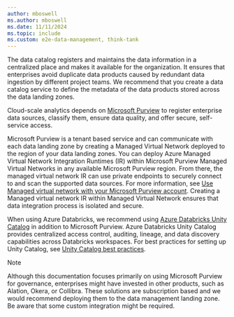 ```yaml
---
author: mboswell
ms.author: mboswell
ms.date: 11/11/2024
ms.topic: include
ms.custom: e2e-data-management, think-tank
---
```


The data catalog registers and maintains the data information in a centralized place and makes it available for the organization. It ensures that enterprises avoid duplicate data products caused by redundant data ingestion by different project teams. We recommend that you create a data catalog service to define the metadata of the data products stored across the data landing zones. 

Cloud-scale analytics depends on [Microsoft Purview](/azure/purview/overview) to register enterprise data sources, classify them, ensure data quality, and offer secure, self-service access.

Microsoft Purview is a tenant based service and can communicate with each data landing zone by creating a Managed Virtual Network deployed to the region of your data landing zones. You can deploy Azure Managed Virtual Network Integration Runtimes (IR) within Microsoft Purview Managed Virtual Networks in any available Microsoft Purview region. From there, the managed virtual network IR can use private endpoints to securely connect to and scan the supported data sources. For more information, see [Use Managed virtual network with your Microsoft Purview account](/purview/catalog-managed-vnet). Creating a Managed virtual network IR within Managed Virtual Network ensures that data integration process is isolated and secure.

When using Azure Databricks, we recommend using [Azure Databricks Unity Catalog](/azure/databricks/data-governance/unity-catalog/azure-managed-identities) in addition to Microsoft Purview. Azure Databricks Unity Catalog provides centralized access control, auditing, lineage, and data discovery capabilities across Databricks workspaces. For best practices for setting up Unity Catalog, see [Unity Catalog best practices](/azure/databricks/data-governance/unity-catalog/best-practices).

> [!NOTE]
> Although this documentation focuses primarily on using Microsoft Purview for governance, enterprises might have invested in other products, such as Alation, Okera, or Collibra. These solutions are subscription based and we would recommend deploying them to the data management landing zone. Be aware that some custom integration might be required.
